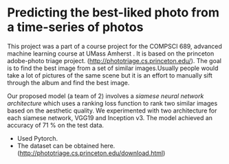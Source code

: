# Predicting the best-liked photo from a time-series of photos 

This project was a part of a course project for the COMPSCI 689, advanced machine learning course at UMass Amherst . It is based on the princeton adobe-photo triage project. (http://phototriage.cs.princeton.edu/). 
The goal is to find the best image from a set of similar images.Usually people would take a lot of pictures of the same scene but it is an effort to manually sift through the album and find the best image.

Our proposed model (a team of 2) involves a *siamese neural network architecture* which uses a ranking loss function to rank two similar images based on the aesthetic quality. We experimented with two architecture for each siamese network, VGG19 and Inception v3. The model achieved an accuracy of 71 % on the test data. 

 + Used Pytorch.
 + The dataset can be obtained here. (http://phototriage.cs.princeton.edu/download.html)
